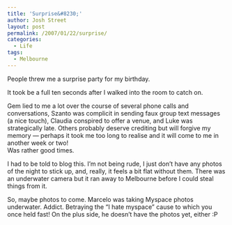 ```yaml
---
title: 'Surprise&#8230;'
author: Josh Street
layout: post
permalink: /2007/01/22/surprise/
categories:
  - Life
tags:
  - Melbourne
---
```

People threw me a surprise party for my birthday.

It took be a full ten seconds after I walked into the room to catch on.

Gem lied to me a lot over the course of several phone calls and conversations, Szanto was complicit in sending faux group text messages (a nice touch), Claudia conspired to offer a venue, and Luke was strategically late. Others probably deserve crediting but will forgive my memory &#8212; perhaps it took me too long to realise and it will come to me in another week or two!  
Was rather good times.

I had to be told to blog this. I&#8217;m not being rude, I just don&#8217;t have any photos of the night to stick up, and, really, it feels a bit flat without them. There was an underwater camera but it ran away to Melbourne before I could steal things from it.

So, maybe photos to come. Marcelo was taking Myspace photos underwater. Addict. Betraying the &#8220;I hate myspace&#8221; cause to which you once held fast! On the plus side, he doesn&#8217;t have the photos yet, either :P